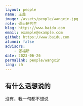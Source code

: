 ```yaml
---
layout: people
name: 王鑫
image: /assets/people/wangxin.jpg
role: 硕士研究生
blog: https://www.baidu.com
email: example@example.com
github: https://www.baidu.com
alumni: false
advisors:
    - 张福新
date: 2023-06-26
permalink: people/wangxin
lang: zh
---
```


## 有什么话想说的

没有，我一句都不想说